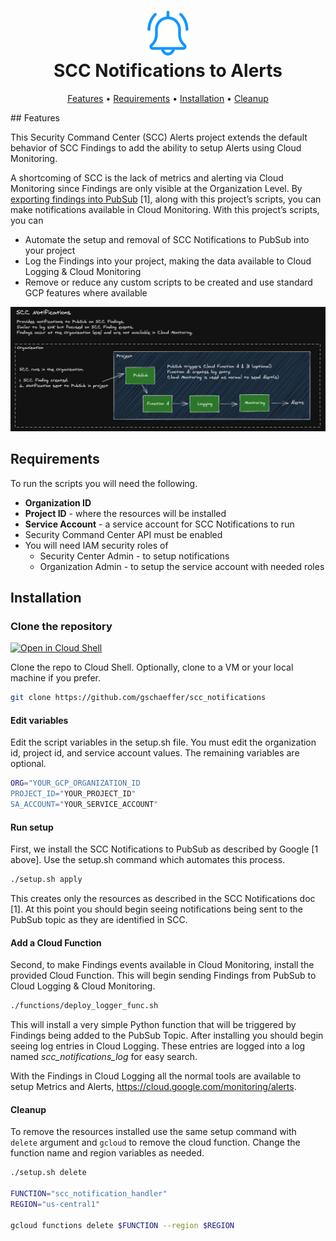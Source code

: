 <h1 align="center">
<img src="img/alert1b.png" alt="SCC Alerts">
<br>SCC Notifications to Alerts
</h1>
<p align="center">
  <a href="#features">Features</a> •
  <a href="#requirements">Requirements</a> • 
  <a href="#installation">Installation</a> •
  <a href="#cleanup">Cleanup</a>
</p>
## Features

This Security Command Center (SCC) Alerts project extends the default behavior of SCC Findings to add the ability to setup Alerts using Cloud Monitoring.

A shortcoming of SCC is the lack of metrics and alerting via Cloud Monitoring since Findings are only visible at the Organization Level. By [exporting findings into PubSub](https://cloud.google.com/security-command-center/docs/how-to-notifications) [1], along with this project’s scripts, you can make notifications available in Cloud Monitoring. With this project’s scripts, you can

- Automate the setup and removal of SCC Notifications to PubSub into your project
- Log the Findings into your project, making the data available to Cloud Logging & Cloud Monitoring
- Remove or reduce any custom scripts to be created and use standard GCP features where available

![diagram](img/scc_notifications.png)

## Requirements

To run the scripts you will need the following.

- **Organization ID**
- **Project ID** - where the resources will be installed
- **Service Account** - a service account for SCC Notifications to run
- Security Command Center API must be enabled
- You will need IAM security roles of 
  - Security Center Admin - to setup notifications
  - Organization Admin - to setup the service account with needed roles

## Installation

### Clone the repository 

[![Open in Cloud Shell](https://gstatic.com/cloudssh/images/open-btn.svg)](https://ssh.cloud.google.com/cloudshell/editor?cloudshell_git_repo=https%3A%2F%2Fgithub.com%2Fgschaeffer%2Fscc_alerts&cloudshell_git_branch=main)

Clone the repo to Cloud Shell. Optionally, clone to a VM or your local machine if you prefer.
```bash
git clone https://github.com/gschaeffer/scc_notifications
```

#### Edit variables

Edit the script variables in the setup.sh file. You must edit the organization id, project id, and service account values. The remaining variables are optional.

```bash
ORG="YOUR_GCP_ORGANIZATION_ID
PROJECT_ID="YOUR_PROJECT_ID"
SA_ACCOUNT="YOUR_SERVICE_ACCOUNT"
```

#### Run setup

First, we install the SCC Notifications to PubSub as described by Google [1 above].  Use the setup.sh command which automates this process.

```bash
./setup.sh apply
```

This creates only the resources as described in the SCC Notifications doc [1]. At this point you should begin seeing notifications being sent to the PubSub topic as they are identified in SCC.

#### Add a Cloud Function

Second, to make Findings events available in Cloud Monitoring, install the provided Cloud Function. This will begin sending Findings from PubSub to Cloud Logging & Cloud Monitoring.

```bash
./functions/deploy_logger_func.sh
```

This will install a very simple Python function that will be triggered by Findings being added to the PubSub Topic. After installing you should begin seeing log entries in Cloud Logging. These entries are logged into a log named *scc_notifications_log* for easy search. 

With the Findings in Cloud Logging all the normal tools are available to setup Metrics and Alerts, https://cloud.google.com/monitoring/alerts. 

#### Cleanup

To remove the resources installed use the same setup command with `delete` argument and `gcloud` to remove the cloud function. Change the function name and region variables as needed.

```bash
./setup.sh delete

FUNCTION="scc_notification_handler"
REGION="us-central1"

gcloud functions delete $FUNCTION --region $REGION
```
